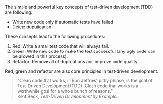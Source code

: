The simple and powerful key concepts of test-driven development (TDD) are following:

* Write new code only if automatic tests have failed
* Delete dupulication

These consepts lead to the following procedures:

1. Red: Write a small test code that will always fail.
2. Green: Write new code to make the test successful (any ugly code can be allowed in this process).
3. Refactor: Remove all of duplications and improve code quality.

Red, green and refactor are also core principles in test-driven development.

> "Clean code that works, in Ron Jeffries' pithy phrase, is the goal of Test-Driven Development (TDD). Clean code that works is a worthwhile goal for a whole bunch of reasons."<br>
> Kent Beck, <cite>Test-Driven Development by Example</cite>.
